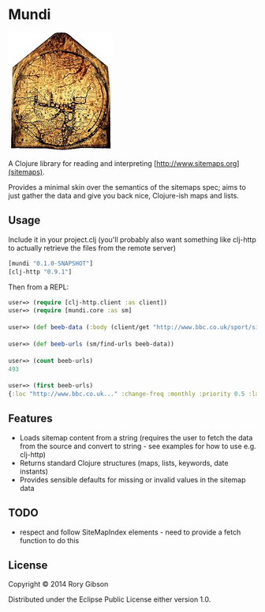 # Mundi

![Mappa Mundi](/doc/212px-Hereford_Mappa_Mundi_1300.jpg)

A Clojure library for reading and interpreting [http://www.sitemaps.org](sitemaps).

Provides a minimal skin over the semantics of the sitemaps spec; aims to just gather the data and give you back nice, Clojure-ish maps and lists.


## Usage

Include it in your project.clj (you'll probably also want something like clj-http to actually retrieve the files from the remote server)

```clojure
[mundi "0.1.0-SNAPSHOT"]
[clj-http "0.9.1"]
```

Then from a REPL:

```clojure
user=> (require [clj-http.client :as client])
user=> (require [mundi.core :as sm]

user=> (def beeb-data (:body (client/get "http://www.bbc.co.uk/sport/sitemap.xml")))

user=> (def beeb-urls (sm/find-urls beeb-data))

user=> (count beeb-urls)
493

user=> (first beeb-urls)
{:loc "http://www.bbc.co.uk..." :change-freq :monthly :priority 0.5 :last-modified #inst "2014-05-20T00:00:00.000+01:00"}

```

## Features
+ Loads sitemap content from a string (requires the user to fetch the data from the source and convert to string - see examples for how to use e.g. clj-http)
+ Returns standard Clojure structures (maps, lists, keywords, date instants)
+ Provides sensible defaults for missing or invalid values in the sitemap data


## TODO
+ respect and follow SiteMapIndex elements - need to provide a fetch function to do this

## License

Copyright © 2014 Rory Gibson

Distributed under the Eclipse Public License either version 1.0.